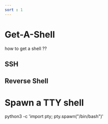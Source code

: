 ```yaml
---
sort : 1
---
```


# Get-A-Shell 

how to get a shell ?? 

## SSH 



## Reverse Shell 






# Spawn a TTY shell 

python3 -c 'import pty; pty.spawn("/bin/bash")'